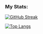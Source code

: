 ### My Stats:

[![GitHub Streak](http://github-readme-streak-stats.herokuapp.com?user=quichochodd&theme=dark&background=000000)](https://git.io/streak-stats)

[![Top Langs](https://github-readme-stats-git-masterrstaa-rickstaa.vercel.app/api/top-langs/?username=quichochodd)](https://github.com/quichochodd/github-readme-stats)


